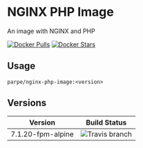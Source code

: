 # NGINX PHP Image
An image with NGINX and PHP

[![Docker Pulls](https://img.shields.io/docker/pulls/parpe/nginx-php-image.svg?style=flat-square)](https://hub.docker.com/r/parpe/nginx-php-image/)
[![Docker Stars](https://img.shields.io/docker/stars/parpe/nginx-php-image.svg?style=flat-square)](https://hub.docker.com/r/parpe/nginx-php-image/)

## Usage
`parpe/nginx-php-image:<version>`

## Versions
| Version  | Build Status |
| ------------- | ------------- |
| 7.1.20-fpm-alpine  | ![Travis branch](https://img.shields.io/travis/parpeoficial/nginx-php-image/7.1.20-fpm-alpine.svg?style=flat-square) |